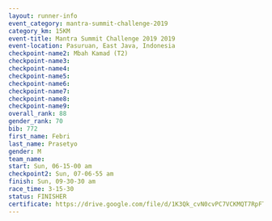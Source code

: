 ```yaml
---
layout: runner-info 
event_category: mantra-summit-challenge-2019 
category_km: 15KM 
event-title: Mantra Summit Challenge 2019 2019 
event-location: Pasuruan, East Java, Indonesia 
checkpoint-name2: Mbah Kamad (T2) 
checkpoint-name3: 
checkpoint-name4: 
checkpoint-name5: 
checkpoint-name6: 
checkpoint-name7: 
checkpoint-name8: 
checkpoint-name9: 
overall_rank: 88
gender_rank: 70
bib: 772
first_name: Febri
last_name: Prasetyo
gender: M
team_name: 
start: Sun, 06-15-00 am
checkpoint2: Sun, 07-06-55 am
finish: Sun, 09-30-30 am
race_time: 3-15-30
status: FINISHER
certificate: https://drive.google.com/file/d/1K3Qk_cvN0cvPC7VCKMQT7RpFT_RafJnU/view?usp=sharing
---
```

